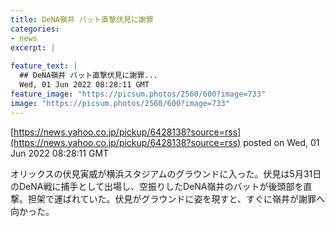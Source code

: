 ```yaml
---
title: DeNA嶺井 バット直撃伏見に謝罪
categories:
- news
excerpt: |
  
feature_text: |
  ## DeNA嶺井 バット直撃伏見に謝罪...
  Wed, 01 Jun 2022 08:28:11 GMT
feature_image: "https://picsum.photos/2560/600?image=733"
image: "https://picsum.photos/2560/600?image=733"
---
```


[https://news.yahoo.co.jp/pickup/6428138?source=rss](https://news.yahoo.co.jp/pickup/6428138?source=rss)
posted on Wed, 01 Jun 2022 08:28:11 GMT

<!--more-->

オリックスの伏見寅威が横浜スタジアムのグラウンドに入った。伏見は5月31日のDeNA戦に捕手として出場し、空振りしたDeNA嶺井のバットが後頭部を直撃。担架で運ばれていた。伏見がグラウンドに姿を現すと、すぐに嶺井が謝罪へ向かった。
